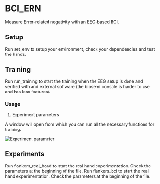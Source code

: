 # BCI_ERN

Measure Error-related negativity with an EEG-based BCI.

## Setup

Run set_env to setup your environment, check your dependencies and test the hands.

## Training

Run run_training to start the training when the EEG setup is done and verified with and external software (the biosemi console is harder to use and has less features).

### Usage

1. Experiment parameters

A window will open from which you can run all the necessary functions for training.

![Experiment parameter](data/README/experiment_parameters.png?raw=true)

## Experiments

Run flankers_real_hand to start the real hand experimentation. Check the parameters at the beginning of the file.
Run flankers_bci to start the real hand experimentation. Check the parameters at the beginning of the file.